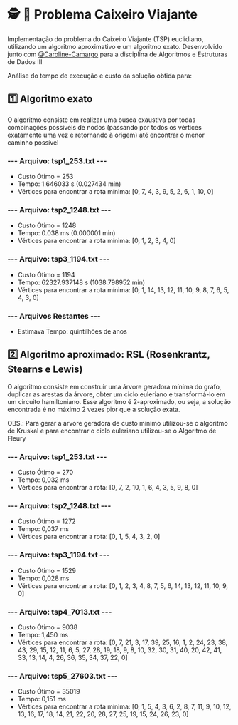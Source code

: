 # :detective: :briefcase: Problema Caixeiro Viajante
Implementação do problema do Caixeiro Viajante (TSP) euclidiano, utilizando um algoritmo aproximativo e um algoritmo exato. Desenvolvido junto com [@Caroline-Camargo](https://github.com/Caroline-Camargo) para a disciplina de Algoritmos e Estruturas de Dados III

Análise do tempo de execução e custo da solução obtida para:
## :one: Algoritmo exato
O algoritmo consiste em realizar uma busca exaustiva por todas combinações possíveis de nodos (passando por todos os vértices exatamente uma vez e retornando à origem) até encontrar o menor caminho possível 

### --- Arquivo: tsp1_253.txt ---
- Custo Ótimo = 253
- Tempo: 1.646033 s  (0.027434 min)
- Vértices para encontrar a rota mínima: [0, 7, 4, 3, 9, 5, 2, 6, 1, 10, 0]


### --- Arquivo: tsp2_1248.txt ---
- Custo Ótimo = 1248
- Tempo: 0.038 ms  (0.000001 min)
- Vértices para encontrar a rota mínima: [0, 1, 2, 3, 4, 0]


### --- Arquivo: tsp3_1194.txt ---
- Custo Ótimo = 1194
- Tempo: 62327.937148 s  (1038.798952 min)
- Vértices para encontrar a rota mínima: [0, 1, 14, 13, 12, 11, 10, 9, 8, 7, 6, 5, 4, 3, 0]


### --- Arquivos Restantes ---
- Estimava Tempo: quintilhões de anos


## :two: Algoritmo aproximado: RSL (Rosenkrantz, Stearns e Lewis)
O algoritmo consiste em construir uma árvore geradora mínima do grafo, duplicar as arestas da árvore, obter um ciclo euleriano e transformá-lo em um circuito hamiltoniano. Esse algoritmo é 2-aproximado, ou seja, a solução encontrada é no máximo 2 vezes pior que a solução exata.

OBS.: Para gerar a árvore geradora de custo mínimo utilizou-se o algoritmo de Kruskal e para encontrar o ciclo euleriano utilizou-se o Algoritmo de Fleury


### --- Arquivo: tsp1_253.txt ---
- Custo Ótimo = 270
- Tempo: 0,032 ms  
- Vértices para encontrar a rota: [0, 7, 2, 10, 1, 6, 4, 3, 5, 9, 8, 0]



### --- Arquivo: tsp2_1248.txt ---
- Custo Ótimo = 1272
- Tempo: 0,037 ms  
- Vértices para encontrar a rota: [0, 1, 5, 4, 3, 2, 0]



### --- Arquivo: tsp3_1194.txt ---
- Custo Ótimo = 1529
- Tempo: 0,028 ms  
- Vértices para encontrar a rota: [0, 1, 2, 3, 4, 8, 7, 5, 6, 14, 13, 12, 11, 10, 9, 0]



### --- Arquivo: tsp4_7013.txt ---
- Custo Ótimo = 9038
- Tempo: 1,450 ms  
- Vértices para encontrar a rota: [0, 7, 21, 3, 17, 39, 25, 16, 1, 2, 24, 23, 38, 43, 29, 15, 12, 11, 6, 5, 27, 28, 19, 18, 9, 8, 10, 32, 30, 31, 40, 20, 42, 41, 33, 13, 14, 4, 26, 36, 35, 34, 37, 22, 0]



### --- Arquivo: tsp5_27603.txt ---
- Custo Ótimo = 35019
- Tempo: 0,151 ms
- Vértices para encontrar a rota mínima: [0, 1, 5, 4, 3, 6, 2, 8, 7, 11, 9, 10, 12, 13, 16, 17, 18, 14, 21, 22, 20, 28, 27, 25, 19, 15, 24, 26, 23, 0]
